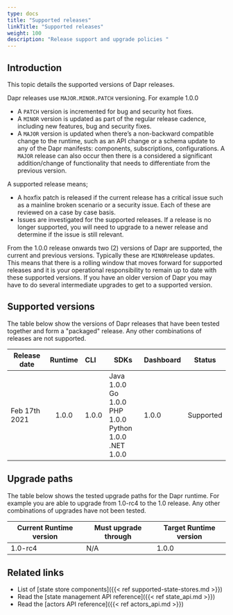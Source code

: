 ```yaml
---
type: docs
title: "Supported releases"
linkTitle: "Supported releases"
weight: 100
description: "Release support and upgrade policies "
---
```


## Introduction
This topic details the supported versions of Dapr releases. 

Dapr releases use `MAJOR.MINOR.PATCH` versioning. For example 1.0.0

  * A `PATCH` version is incremented for bug and security hot fixes.
  * A `MINOR` version is updated as part of the regular release cadence, including new features, bug and security fixes. 
  * A `MAJOR` version is updated when there’s a non-backward compatible change to the runtime, such as an API change or a schema update to any of the Dapr manifests: components, subscriptions, configurations. A `MAJOR` release can also occur then there is a considered a significant addition/change of functionality that needs to differentiate from the previous version.

A supported release means;

- A hoxfix patch is released if the current release has a critical issue such as a mainline broken scenario or a security issue. Each of these are reviewed on a case by case basis.
- Issues are investigated for the supported releases. If a release is no longer supported, you will need to upgrade to a newer release and determine if the issue is still relevant.   

From the 1.0.0 release onwards two (2) versions of Dapr are supported, the current and previous versions. Typically these are `MINOR`release updates. This means that there is a rolling window that moves forward for supported releases and it is your operational responsibility to remain up to date with these supported versions. If you have an older version of Dapr you may have to do several intermediate upgrades to get to a supported version. 

## Supported versions
The table below show the versions of Dapr releases that have been tested together and form a "packaged" release. Any other combinations of releases are not supported. 

| Release date | Runtime     | CLI  | SDKs  | Dashboard  | Status |
|--------------------|:--------:|:--------|---------|---------|---------|
| Feb 17th 2021 | 1.0.0 | 1.0.0 | Java 1.0.0 </br>Go 1.0.0 </br>PHP 1.0.0 </br>Python 1.0.0 </br>.NET 1.0.0 | 1.0.0 | Supported |

## Upgrade paths
The table below shows the tested upgrade paths for the Dapr runtime. For example you are able to upgrade from 1.0-rc4 to the 1.0 release. Any other combinations of upgrades have not been tested. 

|  Current Runtime version | Must upgrade through  | Target Runtime version   |
|---------|------|------- |
| 1.0-rc4 |  N/A |  1.0.0 |

## Related links
* List of [state store components]({{< ref supported-state-stores.md >}})
* Read the [state management API reference]({{< ref state_api.md >}})
* Read the [actors API reference]({{< ref actors_api.md >}})
